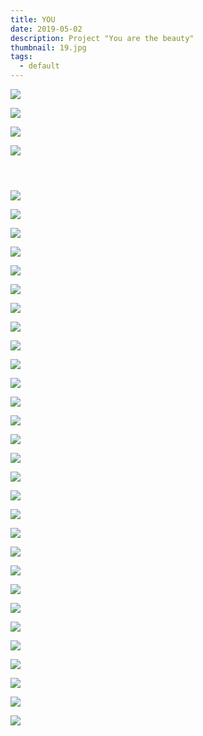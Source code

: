 ```yaml
---
title: YOU
date: 2019-05-02
description: Project "You are the beauty"
thumbnail: 19.jpg
tags:
  - default
---
```

![](2.jpg)

![](32.jpg)

![](4.jpg)

![](5.jpg)

![]()

![]()

![]()

![](9.jpg)

![](10.jpg)

![](11.jpg)

![](12.jpg)

![](13.jpg)

![](14.jpg)

![](15.jpg)

![](16.jpg)

![](17.jpg)

![](18.jpg)

![](19.jpg)

![](20.jpg)

![](21.jpg)

![](22.jpg)

![](23.jpg)

![](24.jpg)

![](25.jpg)

![](26.jpg)

![](27.jpg)

![](28.jpg)

![](29.jpg)

![](30.jpg)

![](31.jpg)

![](32.jpg)

![](33.jpg)

![](34.jpg)

![](35.jpg)

![](36.jpg)

![](37.jpg)

![]()

![]()

![]()

![]()

![]()

![]()

![]()

![]()

![]()

![]()

![]()

![]()

![]()

![]()

![]()